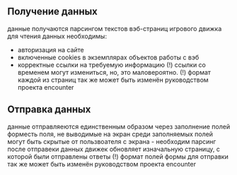 ## Получение данных
данные получаются парсингом текстов вэб-страниц игрового движка
для чтения данных необходимы:
- авторизация на сайте
- включенные cookies в экземплярах объектов работы с вэб
- корректные ссылки на требуемую информацию
(!) ссылки со временем могут измениться, но, это маловероятно.
(!) формат каждой из страниц так же может быть изменён руководством проекта encounter

## Отправка данных
данные отправляеются единственным образом через заполнение полей форместь поля, не выводимые на экран
среди заполняемых полей могут быть скрытые от пользвоателя с экрана - необходим парсинг
после отправеки данных движек обновляет изначальную страницу, с которой были отправлены ответы
(!) формат полей формы для отправки так же может быть изменён руководством проекта encounter
